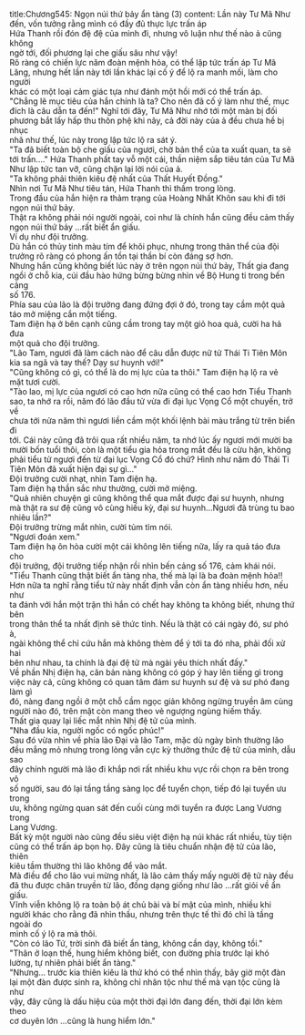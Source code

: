 title:Chương545: Ngọn núi thứ bảy ẩn tàng (3)
content:
Lần này Tư Mã Như đến, vốn tưởng rằng mình có đầy đủ thực lực trấn áp<br>Hứa Thanh rồi đón đệ đệ của mình đi, nhưng vô luận như thế nào ả cũng không<br>ngờ tới, đối phương lại che giấu sâu như vậy!<br>Rõ ràng có chiến lực năm đoàn mệnh hỏa, có thể lập tức trấn áp Tư Mã<br>Lăng, nhưng hết lần này tới lần khác lại cố ý để lộ ra manh mối, làm cho người<br>khác có một loại cảm giác tựa như đánh một hồi mới có thể trấn áp.<br>"Chẳng lẽ mục tiêu của hắn chính là ta? Cho nên đã cố ý làm như thế, mục<br>đích là câu dẫn ta đến!" Nghĩ tới đây, Tư Mã Như nhớ tới một màn bị đối<br>phương bắt lấy hấp thu thôn phệ khi nãy, cả đời này của ả đều chưa hề bị nhục<br>nhã như thế, lúc này trong lập tức lộ ra sát ý.<br>"Ta đã biết toàn bộ che giấu của ngươi, chờ bản thể của ta xuất quan, ta sẽ<br>tới trấn...." Hứa Thanh phất tay vỗ một cái, thần niệm sắp tiêu tán của Tư Mã<br>Như lập tức tan vỡ, cũng chặn lại lời nói của ả.<br>"Ta không phải thiên kiêu đệ nhất của Thất Huyết Đồng."<br>Nhìn nơi Tư Mã Như tiêu tán, Hứa Thanh thì thầm trong lòng.<br>Trong đầu của hắn hiện ra thảm trạng của Hoàng Nhất Khôn sau khi đi tới<br>ngọn núi thứ bảy.<br>Thật ra không phải nói người ngoài, coi như là chính hắn cũng đều cảm thấy<br>ngọn núi thứ bảy …rất biết ẩn giấu.<br>Ví dụ như đội trưởng.<br>Dù hắn có thủy tinh màu tím để khôi phục, nhưng trong thân thể của đội<br>trưởng rõ ràng có phong ấn tồn tại thần bí còn đáng sợ hơn.<br>Nhưng hắn cũng không biết lúc này ở trên ngọn núi thứ bảy, Thất gia đang<br>ngồi ở chỗ kia, cúi đầu hào hứng bừng bừng nhìn về Bộ Hung ti trong bến cảng<br>số 176.<br>Phía sau của lão là đội trưởng đang đứng đợi ở đó, trong tay cầm một quả<br>táo mở miệng cắn một tiếng.<br>Tam điện hạ ở bên cạnh cũng cầm trong tay một giỏ hoa quả, cười ha hả đưa<br>một quả cho đội trưởng.<br>"Lão Tam, ngươi đã làm cách nào để câu dẫn được nữ tử Thái Ti Tiên Môn<br>kia sa ngã và tay thế? Dạy sư huynh với!"<br>"Cũng không có gì, có thể là do mị lực của ta thôi." Tam điện hạ lộ ra vẻ<br>mặt tươi cười.<br>"Tào lao, mị lực của ngươi có cao hơn nữa cũng có thể cao hơn Tiểu Thanh<br>sao, ta nhớ ra rồi, năm đó lão đầu tử vừa đi đại lục Vọng Cổ một chuyến, trở về<br>chưa tới nửa năm thì ngươi liền cầm một khối lệnh bài màu trắng từ trên biển đi<br>tới. Cái này cũng đã trôi qua rất nhiều năm, ta nhớ lúc ấy ngươi mới mười ba<br>mười bốn tuổi thôi, còn là một tiểu gia hỏa trong mắt đều là cừu hận, không<br>phải tiểu tử ngươi đến từ đại lục Vọng Cổ đó chứ? Hình như năm đó Thái Ti<br>Tiên Môn đã xuất hiện đại sự gì..."<br>Đội trưởng cười nhạt, nhìn Tam điện hạ.<br>Tam điện hạ thần sắc như thường, cười mở miệng.<br>"Quả nhiên chuyện gì cũng không thể qua mắt được đại sư huynh, nhưng<br>mà thật ra sư đệ cũng vô cùng hiếu kỳ, đại sư huynh...Ngươi đã trùng tu bao<br>nhiêu lần?"<br>Đội trưởng trừng mắt nhìn, cười tủm tỉm nói.<br>"Ngươi đoán xem."<br>Tam điện hạ ôn hòa cười một cái không lên tiếng nữa, lấy ra quả táo đưa cho<br>đội trưởng, đội trưởng tiếp nhận rồi nhìn bến cảng số 176, cảm khái nói.<br>"Tiểu Thanh cũng thật biết ẩn tàng nha, thế mà lại là ba đoàn mệnh hỏa!!<br>Hơn nữa ta nghĩ rằng tiểu tử này nhất định vẫn còn ẩn tàng nhiều hơn, nếu như<br>ta đánh với hắn một trận thì hắn có chết hay không ta không biết, nhưng thứ bên<br>trong thân thể ta nhất định sẽ thức tỉnh. Nếu là thật có cái ngày đó, sư phó à,<br>ngài không thể chỉ cứu hắn mà không thèm để ý tới ta đó nha, phải đối xử hai<br>bên như nhau, ta chính là đại đệ tử mà ngài yêu thích nhất đấy."<br>Về phần Nhị điện hạ, căn bản nàng không có góp ý hay lên tiếng gì trong<br>việc này cả, cũng không có quan tâm đám sư huynh sư đệ và sư phó đang làm gì<br>đó, nàng đang ngồi ở một chỗ cầm ngọc giản không ngừng truyền âm cùng<br>người nào đó, trên mặt còn mang theo vẻ ngượng ngùng hiếm thấy.<br>Thất gia quay lại liếc mắt nhìn Nhị đệ tử của mình.<br>"Nha đầu kia, người ngốc có ngốc phúc!"<br>Sau đó vừa nhìn về phía lão Đại và lão Tam, mặc dù ngày bình thường lão<br>đều mắng mỏ nhưng trong lòng vẫn cực kỳ thưởng thức đệ tử của mình, dẫu sao<br>đây chính người mà lão đi khắp nơi rất nhiều khu vực rồi chọn ra bên trong vô<br>số người, sau đó lại tầng tầng sàng lọc để tuyển chọn, tiếp đó lại tuyển ưu trong<br>ưu, không ngừng quan sát đến cuối cùng mới tuyển ra được Lang Vương trong<br>Lang Vương.<br>Bất kỳ một người nào cũng đều siêu việt điện hạ núi khác rất nhiều, tùy tiện<br>cũng có thể trấn áp bọn họ. Đây cũng là tiêu chuẩn nhận đệ tử của lão, thiên<br>kiêu tầm thường thì lão không để vào mắt.<br>Mà điều để cho lão vui mừng nhất, là lão cảm thấy mấy người đệ tử này đều<br>đã thu được chân truyền từ lão, đồng dạng giống như lão …rất giỏi về ẩn giấu.<br>Vĩnh viễn không lộ ra toàn bộ át chủ bài và bí mật của mình, nhiều khi<br>người khác cho rằng đã nhìn thấu, nhưng trên thực tế thì đó chỉ là tầng ngoài do<br>mình cố ý lộ ra mà thôi.<br>"Còn có lão Tứ, trời sinh đã biết ẩn tàng, không cần dạy, không tồi."<br>"Thân ở loạn thế, hung hiểm không biết, con đường phía trước lại khó<br>lường, tự nhiên phải biết ẩn tàng."<br>"Nhưng… trước kia thiên kiêu là thứ khó có thể nhìn thấy, bây giờ một đàn<br>lại một đàn được sinh ra, không chỉ nhân tộc như thế mà vạn tộc cũng là như<br>vậy, đây cũng là dấu hiệu của một thời đại lớn đang đến, thời đại lớn kèm theo<br>cơ duyên lớn …cũng là hung hiểm lớn."